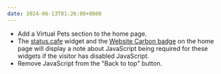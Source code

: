 ```yaml
---
date: 2024-06-13T01:26:00+0800
---
```


* Add a Virtual Pets section to the home page.
* The [status.cafe](https://status.cafe/) widget and the [Website Carbon badge](https://www.websitecarbon.com/badge/) on the home page will display a note about JavaScript being required for these widgets if the visitor has disabled JavaScript.
* Remove JavaScript from the "Back to top" button.